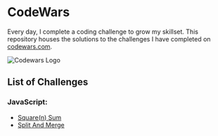 # CodeWars

Every day, I complete a coding challenge to grow my skillset. This repository houses the solutions to the challenges I have completed on
[codewars.com](https://www.codewars.com/).

![Codewars Logo](https://www.codewars.com/users/abhinavkhetarpal/badges/large)

## List of Challenges

### JavaScript:

- [Square(n) Sum](JavaScript/squareNSum.js)
- [Split And Merge](JavaScript/splitAndMerge.js)
